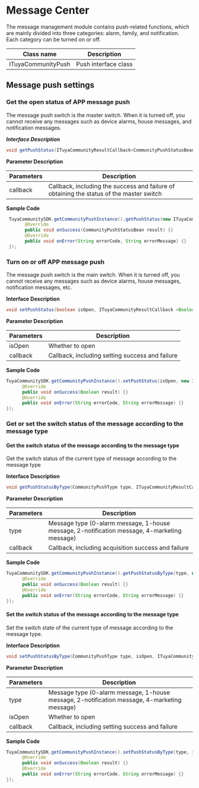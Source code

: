 # Message Center

The message management module contains push-related functions, which are mainly divided into three categories: alarm, family, and notification. Each category can be turned on or off.


| Class name         | Description          |
| ------------------ | -------------------- |
| ITuyaCommunityPush | Push interface class |

## Message push settings

### Get the open status of APP message push

The message push switch is the master switch. When it is turned off, you cannot receive any messages such as device alarms, house messages, and notification messages.

***Interface Description***

```java
void getPushStatus(ITuyaCommunityResultCallback<CommunityPushStatusBean> callback);
```

**Parameter Description**

| Parameters | Description                                                  |
| ---------- | ------------------------------------------------------------ |
| callback   | Callback, including the success and failure of obtaining the status of the master switch |

**Sample Code**

```java
 TuyaCommunitySDK.getCommunityPushInstance().getPushStatus(new ITuyaCommunityResultCallback<CommunityPushStatusBean>() {
       @Override
       public void onSuccess(CommunityPushStatusBean result) {}
       @Override
       public void onError(String errorCode, String errorMessage) {}
 });
```



### Turn on or off APP message push

The message push switch is the main switch. When it is turned off, you cannot receive any messages such as device alarms, house messages, notification messages, etc.

**Interface Description**

```java
void setPushStatus(boolean isOpen, ITuyaCommunityResultCallback <Boolean> callback);
```

**Parameter Description**

| Parameters | Description                                     |
| ---------- | ----------------------------------------------- |
| isOpen     | Whether to open                                 |
| callback   | Callback, including setting success and failure |

**Sample Code**

```java
TuyaCommunitySDK.getCommunityPushInstance().setPushStatus(isOpen, new ITuyaCommunityResultCallback<Boolean>() {
      @Override
      public void onSuccess(Boolean result) {}
      @Override
      public void onError(String errorCode, String errorMessage) {}
});
```

### Get or set the switch status of the message according to the message type

#### Get the switch status of the message according to the message type

Get the switch status of the current type of message according to the message type

**Interface Description**

```java
void getPushStatusByType(CommunityPushType type, ITuyaCommunityResultCallback <Boolean> callback);
```

**Parameter Description**

| Parameters | Description                                                  |
| ---------- | ------------------------------------------------------------ |
| type       | Message type (0-alarm message, 1-house message, 2-notification message, 4-marketing message) |
| callback   | Callback, including acquisition success and failure          |

**Sample Code**

```java
TuyaCommunitySDK.getCommunityPushInstance().getPushStatusByType(type, new ITuyaCommunityResultCallback<Boolean>() {
      @Override
      public void onSuccess(Boolean result) {}
      @Override
      public void onError(String errorCode, String errorMessage) {}
});
```



#### Set the switch status of the message according to the message type

Set the switch state of the current type of message according to the message type.

**Interface Description**

```java
void setPushStatusByType(CommunityPushType type, isOpen, ITuyaCommunityResultCallback <Boolean> callback);
```

**Parameter Description**

| Parameters | Description                                                  |
| ---------- | ------------------------------------------------------------ |
| type       | Message type (0-alarm message, 1-house message, 2-notification message, 4-marketing message) |
| isOpen     | Whether to open                                              |
| callback   | Callback, including setting success and failure              |

**Sample Code**

```java
TuyaCommunitySDK.getCommunityPushInstance().setPushStatusByType(type, isOpen, new ITuyaCommunityResultCallback<Boolean>() {
      @Override
      public void onSuccess(Boolean result) {}
      @Override
      public void onError(String errorCode, String errorMessage) {}
});
```